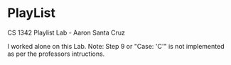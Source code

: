 # PlayList
CS 1342 Playlist Lab - Aaron Santa Cruz

I worked alone on this Lab. Note: Step 9 or "Case: 'C'" is not implemented as per the professors intructions.
